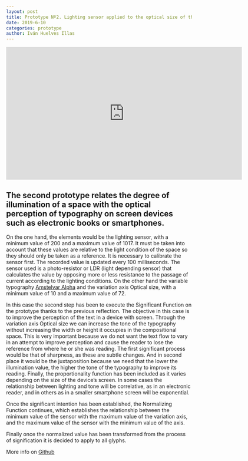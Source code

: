 ```yaml
---
layout: post
title: Prototype Nº2. Lighting sensor applied to the optical size of the typography in devices with a screen
date: 2019-6-10
categories: prototype
author: Iván Huelves Illas
---
```

<iframe src="https://player.vimeo.com/video/341421372?h=9622a6aa0b" width="640" height="360" frameborder="0" allow="autoplay; fullscreen; picture-in-picture" allowfullscreen></iframe>

## The second prototype relates the degree of illumination of a space with the optical perception of typography on screen devices such as electronic books or smartphones.

On the one hand, the elements would be the lighting sensor, with a minimum value of 200 and a maximum value of 1017. It must be taken into account that these values are relative to the light condition of the space so they should only be taken as a reference. It is necessary to calibrate the sensor first. The recorded value is updated every 100 milliseconds. The sensor used is a photo-resistor or LDR (light depending sensor) that calculates the value by opposing more or less resistance to the passage of current according to the lighting conditions. On the other hand the variable typography [Amstelvar Alpha](https://github.com/googlefonts/amstelvar) and the variation axis Optical size, with a minimum value of 10 and a maximum value of 72.

In this case the second step has been to execute the Significant Function on the prototype thanks to the previous reflection. The objective in this case is to improve the perception of the text in a device with screen. Through the variation axis Optical size we can increase the tone of the typography without increasing the width or height it occupies in the compositional space. This is very important because we do not want the text flow to vary in an attempt to improve perception and cause the reader to lose the reference from where he or she was reading. The first significant process would be that of sharpness, as these are subtle changes. And in second place it would be the juxtaposition because we need that the lower the illumination value, the higher the tone of the typography to improve its reading. Finally, the proportionality function has been included as it varies depending on the size of the device’s screen. In some cases the relationship between lighting and tone will be correlative, as in an electronic reader, and in others as in a smaller smartphone screen will be exponential.

Once the significant intention has been established, the Normalizing Function continues, which establishes the relationship between the minimum value of the sensor with the maximum value of the variation axis, and the maximum value of the sensor with the minimum value of the axis.

Finally once the normalized value has been transformed from the process of signification it is decided to apply to all glyphs.

More info on [Github](https://github.com/ivan-huelves/Sensor-Variable-Font_iluminacion)
